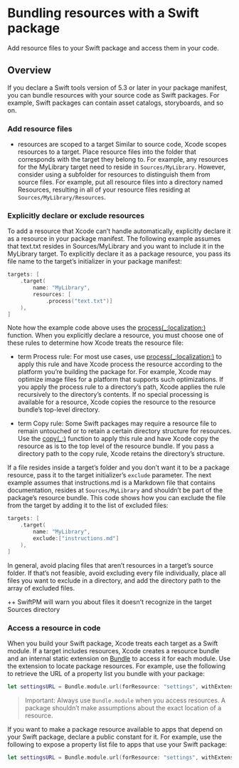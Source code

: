 # Bundling resources with a Swift package

Add resource files to your Swift package and access them in your code.

## Overview

If you declare a Swift tools version of 5.3 or later in your package manifest, you can bundle resources with your source code as Swift packages. 
For example, Swift packages can contain asset catalogs, storyboards, and so on.

### Add resource files

<!-- REVISE TO SWIFTPM FOCUS -->
- resources are scoped to a target
Similar to source code, Xcode scopes resources to a target. 
Place resource files into the folder that corresponds with the target they belong to. 
For example, any resources for the MyLibrary target need to reside in `Sources/MyLibrary`.
However, consider using a subfolder for resources to distinguish them from source files. 
For example, put all resource files into a directory named Resources, resulting in all of your resource files residing at `Sources/MyLibrary/Resources`.

<!--
To add resources to a Swift package, do any of the following:

- Drag them into the Project navigator in Xcode.
- From the File menu in Xcode, choose Add Files to [packageName].
- Use Finder or the Terminal app.

When you add a resource to your Swift package, Xcode detects common resource types for Apple platforms and treats them as a resource automatically. 
For example, you don’t need to make changes to your package manifest for the following resources:

- Interface Builder files; for example, XIB files and storyboards
- Core Data files; for example, xcdatamodeld files
- Asset catalogs
- .lproj folders you use to provide localized resources

If you add a resource file that Xcode doesn’t treat as a resource by default, you must configure it in your package manifest, as described in the next section.
-->

### Explicitly declare or exclude resources

To add a resource that Xcode can’t handle automatically, explicitly declare it as a resource in your package manifest. 
The following example assumes that text.txt resides in Sources/MyLibrary and you want to include it in the MyLibrary target. 
To explicitly declare it as a package resource, you pass its file name to the target’s initializer in your package manifest:

```swift
targets: [
    .target(
        name: "MyLibrary",
        resources: [
            .process("text.txt")]
    ),
]
```

Note how the example code above uses the [process(_:localization:)](https://developer.apple.com/documentation/PackageDescription/Resource/process(_:localization:)) function. When you explicitly declare a resource, you must choose one of these rules to determine how Xcode treats the resource file:
- term Process rule: For most use cases, use [process(_:localization:)](https://developer.apple.com/documentation/PackageDescription/Resource/process(_:localization:)) to apply this rule and have Xcode process the resource according to the platform you’re building the package for. 
For example, Xcode may optimize image files for a platform that supports such optimizations. If you apply the process rule to a directory’s path, Xcode applies the rule recursively to the directory’s contents. 
If no special processing is available for a resource, Xcode copies the resource to the resource bundle’s top-level directory.

- term Copy rule: Some Swift packages may require a resource file to remain untouched or to retain a certain directory structure for resources. 
Use the [copy(_:)](https://developer.apple.com/documentation/PackageDescription/Resource/copy(_:)) function to apply this rule and have Xcode copy the resource as is to the top level of the resource bundle. 
If you pass a directory path to the copy rule, Xcode retains the directory’s structure.

If a file resides inside a target’s folder and you don’t want it to be a package resource, pass it to the target initializer’s `exclude` parameter. The next example assumes that instructions.md is a Markdown file that contains documentation, resides at `Sources/MyLibrary` and shouldn’t be part of the package’s resource bundle. This code shows how you can exclude the file from the target by adding it to the list of excluded files:

```swift
targets: [
    .target(
        name: "MyLibrary",
        exclude:["instructions.md"]
    ),
]
```

In general, avoid placing files that aren’t resources in a target’s source folder. 
If that’s not feasible, avoid excluding every file individually, place all files you want to exclude in a directory, and add the directory path to the array of excluded files.

++ SwiftPM will warn you about files it doesn't recognize in the target Sources directory

### Access a resource in code

When you build your Swift package, Xcode treats each target as a Swift module. 
If a target includes resources, Xcode creates a resource bundle and an internal static extension on [Bundle](https://developer.apple.com/documentation/Foundation/Bundle) to access it for each module. 
Use the extension to locate package resources. 
For example, use the following to retrieve the URL of a property list you bundle with your package:

```swift
let settingsURL = Bundle.module.url(forResource: "settings", withExtension: "plist")
```

> Important: Always use `Bundle.module` when you access resources. 
> A package shouldn’t make assumptions about the exact location of a resource.

If you want to make a package resource available to apps that depend on your Swift package, declare a public constant for it. 
For example, use the following to expose a property list file to apps that use your Swift package:

```swift
let settingsURL = Bundle.module.url(forResource: "settings", withExtension: "plist")
```

<!-- replica from https://developer.apple.com/documentation/xcode/bundling-resources-with-a-swift-package#Add-resource-files -->

